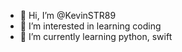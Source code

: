 - 👋 Hi, I’m @KevinSTR89
- 👀 I’m interested in learning coding
- 🌱 I’m currently learning python, swift 

